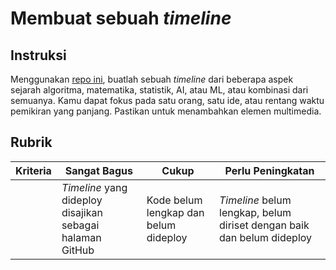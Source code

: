 # Membuat sebuah *timeline*

## Instruksi

Menggunakan [repo ini](https://github.com/Digital-Humanities-Toolkit/timeline-builder), buatlah sebuah *timeline* dari beberapa aspek sejarah algoritma, matematika, statistik, AI, atau ML, atau kombinasi dari semuanya. Kamu dapat fokus pada satu orang, satu ide, atau rentang waktu pemikiran yang panjang. Pastikan untuk menambahkan elemen multimedia. 

## Rubrik

| Kriteria | Sangat Bagus                                         | Cukup                                | Perlu Peningkatan                                                |
| -------- | ------------------------------------------------- | --------------------------------------- | ---------------------------------------------------------------- |
|          | *Timeline* yang dideploy disajikan sebagai halaman GitHub | Kode belum lengkap dan belum dideploy | *Timeline* belum lengkap, belum diriset dengan baik dan belum dideploy |